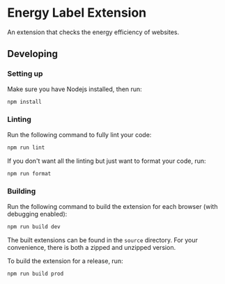 # Energy Label Extension

An extension that checks the energy efficiency of websites.

## Developing

### Setting up

Make sure you have Nodejs installed, then run:

```sh
npm install
```

### Linting

Run the following command to fully lint your code:

```sh
npm run lint
```

If you don't want all the linting but just want to format your code, run:

```sh
npm run format
```

### Building

Run the following command to build the extension for each browser (with debugging enabled):

```sh
npm run build dev
```

The built extensions can be found in the `source` directory. For your convenience, there is both a zipped and unzipped version.

To build the extension for a release, run:

```sh
npm run build prod
```
